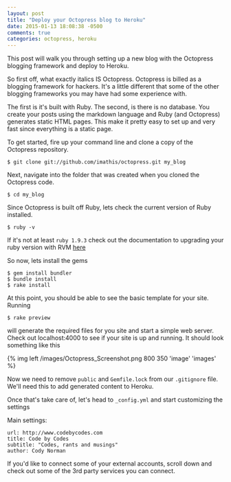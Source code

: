 ```yaml
---
layout: post
title: "Deploy your Octopress blog to Heroku"
date: 2015-01-13 18:08:38 -0500
comments: true
categories: octopress, heroku
---
```


This post will walk you through setting up a new blog with the Octopress blogging framework
and deploy to Heroku.

So first off, what exactly italics IS Octopress.  Octopress is billed as a blogging framework for hackers.  It's a little different that some of the other blogging frameworks you may have had some experience with.

The first is it's built with Ruby.  The second, is there is no database.  You create your posts using the markdown language and Ruby (and Octopress) generates static HTML pages.  This make it pretty easy to set up and very fast since everything is a static page.

To get started, fire up your command line and clone a copy of the Octopress repository.

```
$ git clone git://github.com/imathis/octopress.git my_blog
```
Next, navigate into the folder that was created when you cloned the Octopress code.

```
$ cd my_blog
```

Since Octopress is built off Ruby, lets check the current version of Ruby installed.

```
$ ruby -v
```

If it's not at least `ruby 1.9.3` check out the documentation to upgrading your ruby version with RVM [here](http://octopress.org/docs/setup/rvm/)

So now, lets install the gems 

```
$ gem install bundler
$ bundle install
$ rake install
```
At this point, you should be able to see the basic template for your site.  Running 
```
$ rake preview
```
will generate the required files for you site and start a simple web server.  Check out localhost:4000 to see if your site is up and running.  It should look something like this

{% img left /images/Octopress_Screenshot.png 800 350 'image' 'images' %}

Now we need to remove `public` and `Gemfile.lock` from our `.gitignore` file.  We'll need this to add generated content to Heroku.

Once that's take care of, let's head to `_config.yml` and start customizing the settings

Main settings:
```
url: http://www.codebycodes.com
title: Code by Codes
subtitle: "Codes, rants and musings"
author: Cody Norman
```
If you'd like to connect some of your external accounts, scroll down and check out some of the 3rd party services you can connect.